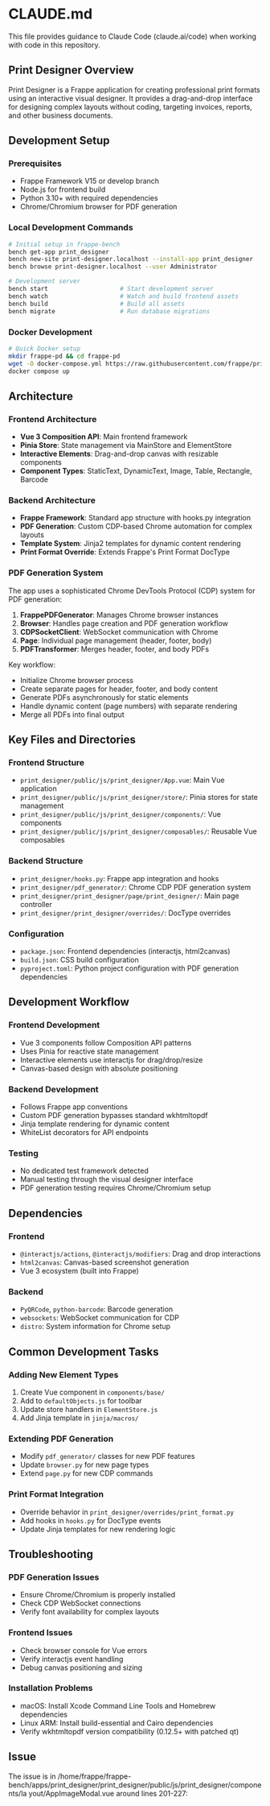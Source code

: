# CLAUDE.md

This file provides guidance to Claude Code (claude.ai/code) when working with code in this repository.

## Print Designer Overview

Print Designer is a Frappe application for creating professional print formats using an interactive visual designer. It provides a drag-and-drop interface for designing complex layouts without coding, targeting invoices, reports, and other business documents.

## Development Setup

### Prerequisites
- Frappe Framework V15 or develop branch
- Node.js for frontend build
- Python 3.10+ with required dependencies
- Chrome/Chromium browser for PDF generation

### Local Development Commands
```bash
# Initial setup in frappe-bench
bench get-app print_designer
bench new-site print-designer.localhost --install-app print_designer
bench browse print-designer.localhost --user Administrator

# Development server
bench start                    # Start development server
bench watch                    # Watch and build frontend assets
bench build                    # Build all assets
bench migrate                  # Run database migrations
```

### Docker Development
```bash
# Quick Docker setup
mkdir frappe-pd && cd frappe-pd
wget -O docker-compose.yml https://raw.githubusercontent.com/frappe/print_designer/develop/docker/docker-compose.yml
docker compose up
```

## Architecture

### Frontend Architecture
- **Vue 3 Composition API**: Main frontend framework
- **Pinia Store**: State management via MainStore and ElementStore
- **Interactive Elements**: Drag-and-drop canvas with resizable components
- **Component Types**: StaticText, DynamicText, Image, Table, Rectangle, Barcode

### Backend Architecture
- **Frappe Framework**: Standard app structure with hooks.py integration
- **PDF Generation**: Custom CDP-based Chrome automation for complex layouts
- **Template System**: Jinja2 templates for dynamic content rendering
- **Print Format Override**: Extends Frappe's Print Format DocType

### PDF Generation System
The app uses a sophisticated Chrome DevTools Protocol (CDP) system for PDF generation:

1. **FrappePDFGenerator**: Manages Chrome browser instances
2. **Browser**: Handles page creation and PDF generation workflow
3. **CDPSocketClient**: WebSocket communication with Chrome
4. **Page**: Individual page management (header, footer, body)
5. **PDFTransformer**: Merges header, footer, and body PDFs

Key workflow:
- Initialize Chrome browser process
- Create separate pages for header, footer, and body content
- Generate PDFs asynchronously for static elements
- Handle dynamic content (page numbers) with separate rendering
- Merge all PDFs into final output

## Key Files and Directories

### Frontend Structure
- `print_designer/public/js/print_designer/App.vue`: Main Vue application
- `print_designer/public/js/print_designer/store/`: Pinia stores for state management
- `print_designer/public/js/print_designer/components/`: Vue components
- `print_designer/public/js/print_designer/composables/`: Reusable Vue composables

### Backend Structure
- `print_designer/hooks.py`: Frappe app integration and hooks
- `print_designer/pdf_generator/`: Chrome CDP PDF generation system
- `print_designer/print_designer/page/print_designer/`: Main page controller
- `print_designer/print_designer/overrides/`: DocType overrides

### Configuration
- `package.json`: Frontend dependencies (interactjs, html2canvas)
- `build.json`: CSS build configuration
- `pyproject.toml`: Python project configuration with PDF generation dependencies

## Development Workflow

### Frontend Development
- Vue 3 components follow Composition API patterns
- Uses Pinia for reactive state management
- Interactive elements use interactjs for drag/drop/resize
- Canvas-based design with absolute positioning

### Backend Development
- Follows Frappe app conventions
- Custom PDF generation bypasses standard wkhtmltopdf
- Jinja template rendering for dynamic content
- WhiteList decorators for API endpoints

### Testing
- No dedicated test framework detected
- Manual testing through the visual designer interface
- PDF generation testing requires Chrome/Chromium setup

## Dependencies

### Frontend
- `@interactjs/actions`, `@interactjs/modifiers`: Drag and drop interactions
- `html2canvas`: Canvas-based screenshot generation
- Vue 3 ecosystem (built into Frappe)

### Backend
- `PyQRCode`, `python-barcode`: Barcode generation
- `websockets`: WebSocket communication for CDP
- `distro`: System information for Chrome setup

## Common Development Tasks

### Adding New Element Types
1. Create Vue component in `components/base/`
2. Add to `defaultObjects.js` for toolbar
3. Update store handlers in `ElementStore.js`
4. Add Jinja template in `jinja/macros/`

### Extending PDF Generation
- Modify `pdf_generator/` classes for new PDF features
- Update `browser.py` for new page types
- Extend `page.py` for new CDP commands

### Print Format Integration
- Override behavior in `print_designer/overrides/print_format.py`
- Add hooks in `hooks.py` for DocType events
- Update Jinja templates for new rendering logic

## Troubleshooting

### PDF Generation Issues
- Ensure Chrome/Chromium is properly installed
- Check CDP WebSocket connections
- Verify font availability for complex layouts

### Frontend Issues
- Check browser console for Vue errors
- Verify interactjs event handling
- Debug canvas positioning and sizing

### Installation Problems
- macOS: Install Xcode Command Line Tools and Homebrew dependencies
- Linux ARM: Install build-essential and Cairo dependencies
- Verify wkhtmltopdf version compatibility (0.12.5+ with patched qt)

## Issue

 The issue is in /home/frappe/frappe-bench/apps/print_designer/print_designer/public/js/print_designer/components/la
  yout/AppImageModal.vue around lines 201-227:
